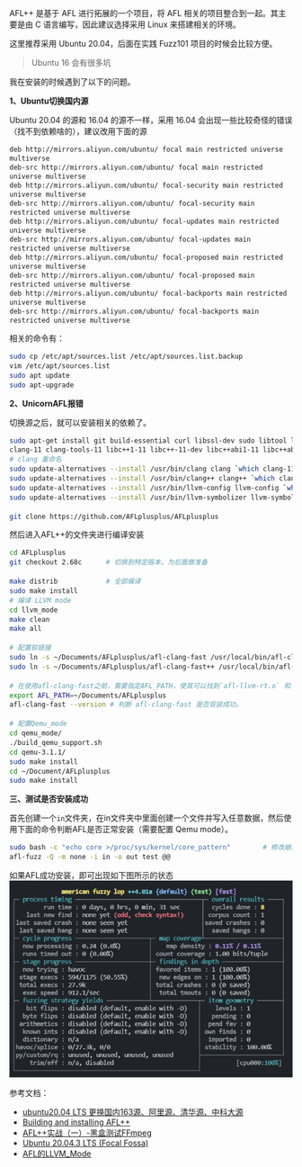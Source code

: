 
AFL++ 是基于 AFL 进行拓展的一个项目，将 AFL 相关的项目整合到一起。其主要是由 C 语言编写，因此建议选择采用 Linux 来搭建相关的环境。

这里推荐采用 Ubuntu 20.04，后面在实践 Fuzz101 项目的时候会比较方便。
> Ubuntu 16 会有很多坑

我在安装的时候遇到了以下的问题。

**1、Ubuntu切换国内源**

Ubuntu 20.04 的源和 16.04 的源不一样，采用 16.04 会出现一些比较奇怪的错误（找不到依赖啥的），建议改用下面的源
```
deb http://mirrors.aliyun.com/ubuntu/ focal main restricted universe multiverse
deb-src http://mirrors.aliyun.com/ubuntu/ focal main restricted universe multiverse
deb http://mirrors.aliyun.com/ubuntu/ focal-security main restricted universe multiverse
deb-src http://mirrors.aliyun.com/ubuntu/ focal-security main restricted universe multiverse
deb http://mirrors.aliyun.com/ubuntu/ focal-updates main restricted universe multiverse
deb-src http://mirrors.aliyun.com/ubuntu/ focal-updates main restricted universe multiverse
deb http://mirrors.aliyun.com/ubuntu/ focal-proposed main restricted universe multiverse
deb-src http://mirrors.aliyun.com/ubuntu/ focal-proposed main restricted universe multiverse
deb http://mirrors.aliyun.com/ubuntu/ focal-backports main restricted universe multiverse
deb-src http://mirrors.aliyun.com/ubuntu/ focal-backports main restricted universe multiverse
```
相关的命令有：
```bash
sudo cp /etc/apt/sources.list /etc/apt/sources.list.backup
vim /etc/apt/sources.list
sudo apt update
sudo apt-upgrade
```

**2、UnicornAFL报错**

切换源之后，就可以安装相关的依赖了。
```bash
sudo apt-get install git build-essential curl libssl-dev sudo libtool libtool-bin libglib2.0-dev bison flex automake python3 python3-dev python3-setuptools libpixman-1-dev gcc-9-plugin-dev cgroup-tools \
clang-11 clang-tools-11 libc++1-11 libc++-11-dev libc++abi1-11 libc++abi-11-dev libclang1-11 libclang-11-dev libclang-common-11-dev libclang-cpp11 libclang-cpp11-dev liblld-11 liblld-11-dev liblldb-11 liblldb-11-dev libllvm11 libomp-11-dev libomp5-11 lld-11 lldb-11 python3-lldb-11 llvm-11 llvm-11-dev llvm-11-runtime llvm-11-tools
# clang 重命名
sudo update-alternatives --install /usr/bin/clang clang `which clang-11` 1
sudo update-alternatives --install /usr/bin/clang++ clang++ `which clang++-11` 1
sudo update-alternatives --install /usr/bin/llvm-config llvm-config `which llvm-config-11` 1
sudo update-alternatives --install /usr/bin/llvm-symbolizer llvm-symbolizer `which llvm-symbolizer-11` 1

git clone https://github.com/AFLplusplus/AFLplusplus
```
然后进入AFL++的文件夹进行编译安装
```bash
cd AFLplusplus
git checkout 2.68c      # 切换到特定版本，为后面做准备

make distrib            # 全部编译
sudo make install
# 编译 LLVM mode
cd llvm_mode
make clean
make all

# 配置软链接
sudo ln -s ~/Documents/AFLplusplus/afl-clang-fast /usr/local/bin/afl-clang-fast
sudo ln -s ~/Documents/AFLplusplus/afl-clang-fast++ /usr/local/bin/afl-clang-fast++

# 在使用afl-clang-fast之前，需要指定AFL_PATH，使其可以找到`afl-llvm-rt.o` 和 `afl-llvm-pass.so`
export AFL_PATH=~/Documents/AFLplusplus
afl-clang-fast --version # 判断 afl-clang-fast 是否安装成功。

# 配置Qemu_mode
cd qemu_mode/
./build_qemu_support.sh
cd qemu-3.1.1/
sudo make install
cd ~/Document/AFLplusplus
sudo make install
```

**三、测试是否安装成功**

首先创建一个`in`文件夹，在in文件夹中里面创建一个文件并写入任意数据，然后使用下面的命令判断AFL是否正常安装（需要配置 Qemu mode）。
```bash
sudo bash -c "echo core >/proc/sys/kernel/core_pattern"        # 修改崩溃后转储的方式。
afl-fuzz -Q -m none -i in -o out test @@
```
如果AFL成功安装，即可出现如下图所示的状态
![](./images/4.jpg)

参考文档：
- [ubuntu20.04 LTS 更换国内163源、阿里源、清华源、中科大源](https://www.cnblogs.com/zqifa/p/12910989.html)
- [Building and installing AFL++](https://github.com/AFLplusplus/AFLplusplus/blob/stable/docs/INSTALL.md)
- [AFL++实战（一）-黑盒测试FFmpeg](https://blog.csdn.net/qq_36711003/article/details/107016408?spm=1001.2014.3001.5502)
- [Ubuntu 20.04.3 LTS (Focal Fossa)](https://releases.ubuntu.com/20.04.3/)
- [AFL的LLVM_Mode](https://kiprey.github.io/2020/07/AFL-LLVM-Mode/#3-afl-clang-fast-%E5%B0%8F%E5%8F%99)
